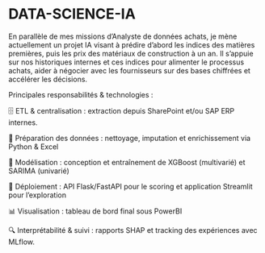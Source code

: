 # DATA-SCIENCE-IA
En parallèle de mes missions d’Analyste de données achats, je mène actuellement un projet IA visant à prédire d’abord les indices des matières premières, puis les prix des matériaux de construction à un an.
Il s’appuie sur nos historiques internes et ces indices pour alimenter le processus achats, aider à négocier avec les fournisseurs sur des bases chiffrées et accélérer les décisions.

Principales responsabilités & technologies : 

🗄️ ETL & centralisation : extraction depuis SharePoint et/ou SAP ERP internes.

🧹 Préparation des données : nettoyage, imputation et enrichissement via Python & Excel

🤖 Modélisation : conception et entraînement de XGBoost (multivarié) et SARIMA (univarié)

🚀 Déploiement : API Flask/FastAPI pour le scoring et application Streamlit pour l’exploration

📊 Visualisation : tableau de bord final sous PowerBI

🔍 Interprétabilité & suivi : rapports SHAP et tracking des expériences avec MLflow.
